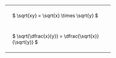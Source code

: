 ---
---

#  
<br>
<style type="text/css">
#T_ce5ec th.col_heading {
  text-align: left;
  font-size: 1em;
}
#T_ce5ec td {
  text-align: left;
  font-size: 1em;
  padding: 1.5em;
}
#T_ce5ec_row0_col0, #T_ce5ec_row1_col0 {
  width: 300px;
  white-space: pre-wrap;
}
</style>
<table id="T_ce5ec">
  <thead>
  </thead>
  <tbody>
    <tr>
      <td id="T_ce5ec_row0_col0" class="data row0 col0" >$ \sqrt{xy} = \sqrt{x} \times \sqrt{y} $</td>
    </tr>
    <tr>
      <td id="T_ce5ec_row1_col0" class="data row1 col0" >$ \sqrt{\dfrac{x}{y}} = \dfrac{\sqrt{x}}{\sqrt{y}} $</td>
    </tr>
  </tbody>
</table>
